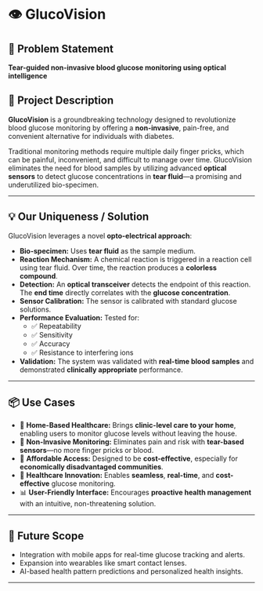 # 👁️ GlucoVision

## 📌 Problem Statement

**Tear-guided non-invasive blood glucose monitoring using optical intelligence**

## 🧪 Project Description

**GlucoVision** is a groundbreaking technology designed to revolutionize blood glucose monitoring by offering a **non-invasive**, pain-free, and convenient alternative for individuals with diabetes.

Traditional monitoring methods require multiple daily finger pricks, which can be painful, inconvenient, and difficult to manage over time. GlucoVision eliminates the need for blood samples by utilizing advanced **optical sensors** to detect glucose concentrations in **tear fluid**—a promising and underutilized bio-specimen.

---

## 💡 Our Uniqueness / Solution

GlucoVision leverages a novel **opto-electrical approach**:

- **Bio-specimen:** Uses **tear fluid** as the sample medium.
- **Reaction Mechanism:** A chemical reaction is triggered in a reaction cell using tear fluid. Over time, the reaction produces a **colorless compound**.
- **Detection:** An **optical transceiver** detects the endpoint of this reaction. The **end time** directly correlates with the **glucose concentration**.
- **Sensor Calibration:** The sensor is calibrated with standard glucose solutions.
- **Performance Evaluation:** Tested for:
  - ✅ Repeatability  
  - ✅ Sensitivity  
  - ✅ Accuracy  
  - ✅ Resistance to interfering ions  
- **Validation:** The system was validated with **real-time blood samples** and demonstrated **clinically appropriate** performance.

---

## 📦 Use Cases

- 🏥 **Home-Based Healthcare:** Brings **clinic-level care to your home**, enabling users to monitor glucose levels without leaving the house.
- 💉 **Non-Invasive Monitoring:** Eliminates pain and risk with **tear-based sensors**—no more finger pricks or blood.
- 💸 **Affordable Access:** Designed to be **cost-effective**, especially for **economically disadvantaged communities**.
- 🔄 **Healthcare Innovation:** Enables **seamless**, **real-time**, and **cost-effective** glucose monitoring.
- 📊 **User-Friendly Interface:** Encourages **proactive health management** with an intuitive, non-threatening solution.

---

## 🔬 Future Scope

- Integration with mobile apps for real-time glucose tracking and alerts.
- Expansion into wearables like smart contact lenses.
- AI-based health pattern predictions and personalized health insights.

---
